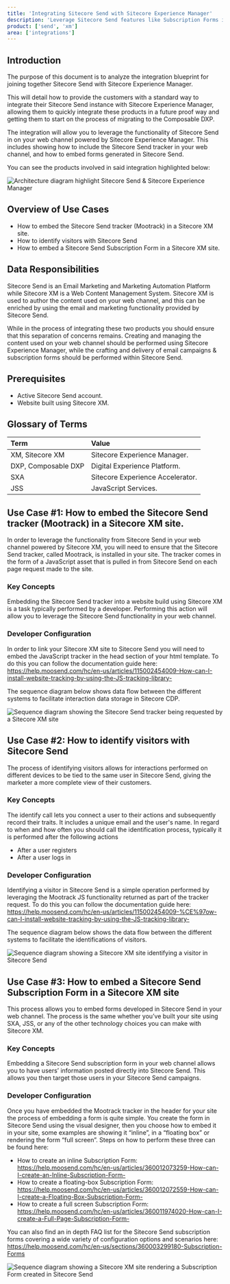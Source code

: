 ```yaml
---
title: 'Integrating Sitecore Send with Sitecore Experience Manager'
description: 'Leverage Sitecore Send features like Subscription Forms in your web channel built using Sitecore Experience Manager'
product: ['send', 'xm']
area: ['integrations']
---
```


## Introduction

The purpose of this document is to analyze the integration blueprint for joining together Sitecore Send with Sitecore Experience Manager.

This will detail how to provide the customers with a standard way to integrate their Sitecore Send instance with Sitecore Experience Manager, allowing them to quickly integrate these products in a future proof way and getting them to start on the process of migrating to the Composable DXP.

The integration will allow you to leverage the functionality of Sitecore Send in on your web channel powered by Sitecore Experience Manager. This includes showing how to include the Sitecore Send tracker in your web channel, and how to embed forms generated in Sitecore Send.

You can see the products involved in said integration highlighted below:

![Architecture diagram highlight Sitecore Send & Sitecore Experience Manager][1]

## Overview of Use Cases

- How to embed the Sitecore Send tracker (Mootrack) in a Sitecore XM site.
- How to identify visitors with Sitecore Send
- How to embed a Sitecore Send Subscription Form in a Sitecore XM site.

## Data Responsibilities

Sitecore Send is an Email Marketing and Marketing Automation Platform while Sitecore XM is a Web Content Management System. Sitecore XM is used to author the content used on your web channel, and this can be enriched by using the email and marketing functionality provided by Sitecore Send.

While in the process of integrating these two products you should ensure that this separation of concerns remains. Creating and managing the content used on your web channel should be performed using Sitecore Experience Manager, while the crafting and delivery of email campaigns & subscription forms should be performed within Sitecore Send.

## Prerequisites

- Active Sitecore Send account.
- Website built using Sitecore XM.

## Glossary of Terms

| Term                | Value                            |
| :------------------ | :------------------------------- |
| XM, Sitecore XM     | Sitecore Experience Manager.     |
| DXP, Composable DXP | Digital Experience Platform.     |
| SXA                 | Sitecore Experience Accelerator. |
| JSS                 | JavaScript Services.             |

## Use Case #1: How to embed the Sitecore Send tracker (Mootrack) in a Sitecore XM site.

In order to leverage the functionality from Sitecore Send in your web channel powered by Sitecore XM, you will need to ensure that the Sitecore Send tracker, called Mootrack, is installed in your site. The tracker comes in the form of a JavaScript asset that is pulled in from Sitecore Send on each page request made to the site.

### Key Concepts

Embedding the Sitecore Send tracker into a website build using Sitecore XM is a task typically performed by a developer. Performing this action will allow you to leverage the Sitecore Send functionality in your web channel.

### Developer Configuration

In order to link your Sitecore XM site to Sitecore Send you will need to embed the JavaScript tracker in the head section of your html template. To do this you can follow the documentation guide here: https://help.moosend.com/hc/en-us/articles/115002454009-How-can-I-install-website-tracking-by-using-the-JS-tracking-library-

The sequence diagram below shows data flow between the different systems to facilitate interaction data storage in Sitecore CDP.

![Sequence diagram showing the Sitecore Send tracker being requested by a Sitecore XM site][2]

## Use Case #2: How to identify visitors with Sitecore Send

The process of identifying visitors allows for interactions performed on different devices to be tied to the same user in Sitecore Send, giving the marketer a more complete view of their customers.

### Key Concepts

The identify call lets you connect a user to their actions and subsequently record their traits. It includes a unique email and the user's name. In regard to when and how often you should call the identification process, typically it is performed after the following actions

- After a user registers
- After a user logs in

### Developer Configuration

Identifying a visitor in Sitecore Send is a simple operation performed by leveraging the Mootrack JS functionality returned as part of the tracker request. To do this you can follow the documentation guide here: https://help.moosend.com/hc/en-us/articles/115002454009-%CE%97ow-can-I-install-website-tracking-by-using-the-JS-tracking-library-

The sequence diagram below shows the data flow between the different systems to facilitate the identifications of visitors.

![Sequence diagram showing a Sitecore XM site identifying a visitor in Sitecore Send][3]

## Use Case #3: How to embed a Sitecore Send Subscription Form in a Sitecore XM site

This process allows you to embed forms developed in Sitecore Send in your web channel. The process is the same whether you’ve built your site using SXA, JSS, or any of the other technology choices you can make with Sitecore XM.

### Key Concepts

Embedding a Sitecore Send subscription form in your web channel allows you to have users’ information posted directly into Sitecore Send. This allows you then target those users in your Sitecore Send campaigns.

### Developer Configuration

Once you have embedded the Mootrack tracker in the header for your site the process of embedding a form is quite simple. You create the form in Sitecore Send using the visual designer, then you choose how to embed it in your site, some examples are showing it “inline”, in a “floating box” or rendering the form “full screen”. Steps on how to perform these three can be found here:

- How to create an inline Subscription Form: https://help.moosend.com/hc/en-us/articles/360012073259-How-can-I-create-an-Inline-Subscription-Form-
- How to create a floating-box Subscription Form: https://help.moosend.com/hc/en-us/articles/360012072559-How-can-I-create-a-Floating-Box-Subscription-Form-
- How to create a full screen Subscription Form: https://help.moosend.com/hc/en-us/articles/360011974020-How-can-I-create-a-Full-Page-Subscription-Form-

You can also find an in depth FAQ list for the Sitecore Send subscription forms covering a wide variety of configuration options and scenarios here: https://help.moosend.com/hc/en-us/sections/360003299180-Subscription-Forms

![Sequence diagram showing a Sitecore XM site rendering a Subscription Form created in Sitecore Send][4]

[1]: https://mss-p-006-delivery.sitecorecontenthub.cloud/api/public/content/373fcc70e30c4784bfce13ef52246441?v=30a0afda
[2]: https://mss-p-006-delivery.sitecorecontenthub.cloud/api/public/content/ec41bc05179745f882aa2940ece9ac2d?v=bb5c426d
[3]: https://mss-p-006-delivery.sitecorecontenthub.cloud/api/public/content/bba3b7290a084172baef5d9a8a3167e7?v=42d099d2
[4]: https://mss-p-006-delivery.sitecorecontenthub.cloud/api/public/content/48ff702b8cd24719bb76421b6e8346d0?v=9766364e
